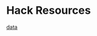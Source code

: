 # Hack Resources

[data](https://drive.google.com/drive/u/1/folders/13ySEme-B8XDMYgTZ8_rVpMarRUUGYbTw)

